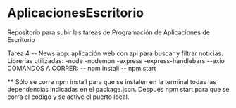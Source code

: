 # AplicacionesEscritorio
Repositorio para subir las tareas de Programación de Aplicaciones de Escritorio

Tarea 4 -- News app: aplicación web con api para buscar y filtrar noticias.
Librerías utilizadas:
  -node
  -nodemon
  -express
  -express-handlebars
  --axio
 COMANDOS A CORRER:
  -- npm install
  -- npm start
  
  ** Sólo se corre npm install para que se instalen en la terminal todas las dependencias indicadas en el package.json. Después npm start para que se corra el código y se active el puerto local.
